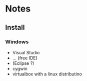 # Notes

## Install

### Windows

- Visual Studio
- ... (free IDE)
- (Eclipse ?)
- cygwin
- virtualbox with a linux distributino
